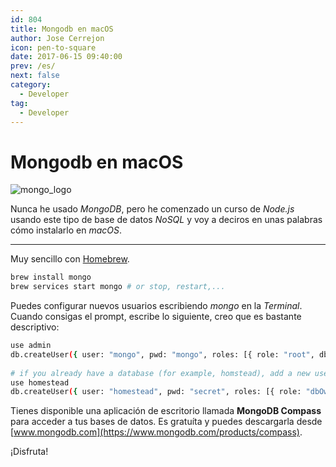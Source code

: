 ```yaml
---
id: 804
title: Mongodb en macOS
author: Jose Cerrejon
icon: pen-to-square
date: 2017-06-15 09:40:00
prev: /es/
next: false
category:
  - Developer
tag:
  - Developer
---
```


# Mongodb en macOS

![mongo_logo](/images/2016/06/mongo_logo.png)

Nunca he usado *MongoDB*, pero he comenzado un curso de *Node.js* usando este tipo de base de datos *NoSQL* y voy a deciros en unas palabras cómo instalarlo en *macOS*.

- - -
Muy sencillo con [Homebrew](https://brew.sh/).

```bash
brew install mongo
brew services start mongo # or stop, restart,...
```

Puedes configurar nuevos usuarios escribiendo *mongo* en la *Terminal*. Cuando consigas el prompt, escribe lo siguiente, creo que es bastante descriptivo:

```bash
use admin
db.createUser({ user: "mongo", pwd: "mongo", roles: [{ role: "root", db: "admin" }] })
 
# if you already have a database (for example, homstead), add a new user with:
use homestead
db.createUser({ user: "homestead", pwd: "secret", roles: [{ role: "dbOwner", db: "homestead" }] }) 
```

Tienes disponible una aplicación de escritorio llamada **MongoDB Compass** para acceder a tus bases de datos. Es gratuíta y puedes descargarla desde  [www.mongodb.com](https://www.mongodb.com/products/compass).

¡Disfruta!